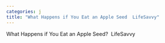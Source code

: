 ```yaml
---
categories: j
title: "What Happens if You Eat an Apple Seed  LifeSavvy"
---
```

What Happens if You Eat an Apple Seed?&nbsp;&nbsp;LifeSavvy
